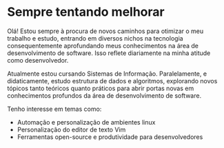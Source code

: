 # Sempre tentando melhorar

Olá! Estou sempre à procura de novos caminhos para otimizar o meu trabalho e estudo, entrando em diversos nichos na tecnologia consequentemente aprofundando meus conhecimentos na área de desenvolvimento de software. Isso reflete diariamente na minha atitude como desenvolvedor.

Atualmente estou cursando Sistemas de Informação. Paralelamente, e didaticamente, estudo estrutura de dados e algoritmos, explorando novos tópicos tanto teóricos quanto práticos para abrir portas novas em conhecimentos profundos da área de desenvolvimento de software.

Tenho interesse em temas como:
- Automação e personalização de ambientes linux
- Personalização do editor de texto Vim
- Ferramentas open-source e produtividade para desenvolvedores